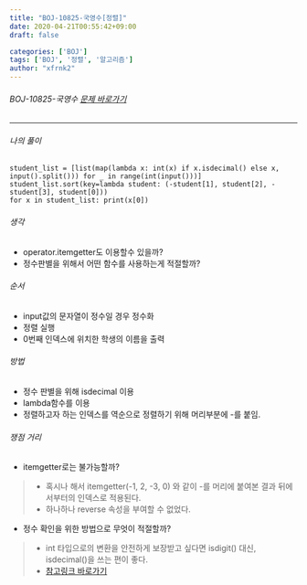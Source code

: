 ```yaml
---
title: "BOJ-10825-국영수[정렬]"
date: 2020-04-21T00:55:42+09:00
draft: false

categories: ['BOJ']
tags: ['BOJ', '정렬', '알고리즘']
author: "xfrnk2"
---
```

###### BOJ-10825-국영수 [문제 바로가기](https://www.acmicpc.net/problem/10825)
---
  
###### 나의 풀이
~~~
student_list = [list(map(lambda x: int(x) if x.isdecimal() else x, input().split())) for _ in range(int(input()))]
student_list.sort(key=lambda student: (-student[1], student[2], -student[3], student[0]))
for x in student_list: print(x[0])
~~~
###### 생각
- operator.itemgetter도 이용할수 있을까?
- 정수판별을 위해서 어떤 함수를 사용하는게 적절할까?

###### 순서
- input값의 문자열이 정수일 경우 정수화
- 정렬 실행
- 0번째 인덱스에 위치한 학생의 이름을 출력

###### 방법
+ 정수 판별을 위해 isdecimal 이용
+ lambda함수를 이용
+ 정렬하고자 하는 인덱스를 역순으로 정렬하기 위해 머리부분에 -를 붙임.


###### 쟁점 거리

+ itemgetter로는 불가능할까?

> + 혹시나 해서 itemgetter(-1, 2, -3, 0) 와 같이 -를 머리에 붙여본 결과 뒤에서부터의 인덱스로 적용된다.
> + 하나하나 reverse 속성을 부여할 수 없었다.  
    
+ 정수 확인을 위한 방법으로 무엇이 적절할까?   
   
> + int 타입으로의 변환을 안전하게 보장받고 싶다면 isdigit() 대신, isdecimal()을 쓰는 편이 좋다.
> + [참고링크 바로가기](https://soooprmx.com/archives/10159)

